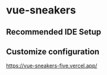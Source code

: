 # vue-sneakers

## Recommended IDE Setup

## Customize configuration

https://vue-sneakers-five.vercel.app/
